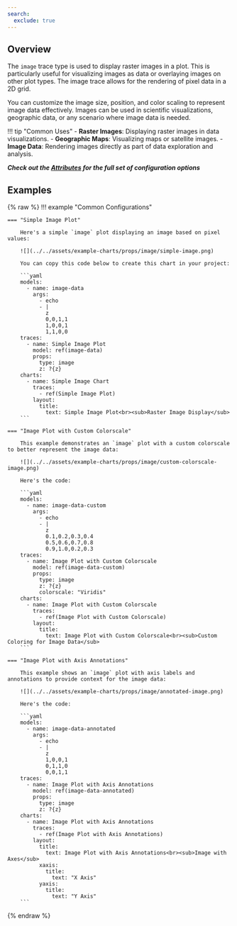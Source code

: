 ```yaml
---
search:
  exclude: true
---
```

<!--start-->
## Overview

The `image` trace type is used to display raster images in a plot. This is particularly useful for visualizing images as data or overlaying images on other plot types. The image trace allows for the rendering of pixel data in a 2D grid.

You can customize the image size, position, and color scaling to represent image data effectively. Images can be used in scientific visualizations, geographic data, or any scenario where image data is needed.

!!! tip "Common Uses"
    - **Raster Images**: Displaying raster images in data visualizations.
    - **Geographic Maps**: Visualizing maps or satellite images.
    - **Image Data**: Rendering images directly as part of data exploration and analysis.

_**Check out the [Attributes](../configuration/Trace/Props/Image/#attributes) for the full set of configuration options**_

## Examples

{% raw %}
!!! example "Common Configurations"

    === "Simple Image Plot"

        Here's a simple `image` plot displaying an image based on pixel values:

        ![](../../assets/example-charts/props/image/simple-image.png)

        You can copy this code below to create this chart in your project:

        ```yaml
        models:
          - name: image-data
            args:
              - echo
              - |
                z
                0,0,1,1
                1,0,0,1
                1,1,0,0
        traces:
          - name: Simple Image Plot
            model: ref(image-data)
            props:
              type: image
              z: ?{z}
        charts:
          - name: Simple Image Chart
            traces:
              - ref(Simple Image Plot)
            layout:
              title:
                text: Simple Image Plot<br><sub>Raster Image Display</sub>
        ```

    === "Image Plot with Custom Colorscale"

        This example demonstrates an `image` plot with a custom colorscale to better represent the image data:

        ![](../../assets/example-charts/props/image/custom-colorscale-image.png)

        Here's the code:

        ```yaml
        models:
          - name: image-data-custom
            args:
              - echo
              - |
                z
                0.1,0.2,0.3,0.4
                0.5,0.6,0.7,0.8
                0.9,1.0,0.2,0.3
        traces:
          - name: Image Plot with Custom Colorscale
            model: ref(image-data-custom)
            props:
              type: image
              z: ?{z}
              colorscale: "Viridis"
        charts:
          - name: Image Plot with Custom Colorscale
            traces:
              - ref(Image Plot with Custom Colorscale)
            layout:
              title:
                text: Image Plot with Custom Colorscale<br><sub>Custom Coloring for Image Data</sub>
        ```

    === "Image Plot with Axis Annotations"

        This example shows an `image` plot with axis labels and annotations to provide context for the image data:

        ![](../../assets/example-charts/props/image/annotated-image.png)

        Here's the code:

        ```yaml
        models:
          - name: image-data-annotated
            args:
              - echo
              - |
                z
                1,0,0,1
                0,1,1,0
                0,0,1,1
        traces:
          - name: Image Plot with Axis Annotations
            model: ref(image-data-annotated)
            props:
              type: image
              z: ?{z}
        charts:
          - name: Image Plot with Axis Annotations
            traces:
              - ref(Image Plot with Axis Annotations)
            layout:
              title:
                text: Image Plot with Axis Annotations<br><sub>Image with Axes</sub>
              xaxis:
                title:
                  text: "X Axis"
              yaxis:
                title:
                  text: "Y Axis"
        ```

{% endraw %}
<!--end-->